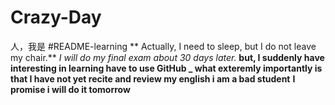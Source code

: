 # Crazy-Day
人，我是
#README-learning
** Actually, I need to sleep, but I do not leave my chair.**
_I will do my final exam about 30 days later._
**but, I suddenly have interesting in learning have to use GitHub _ what exteremly importantly is that I have not yet recite and review my english i am a bad student**
**I promise i will do it tomorrow**

